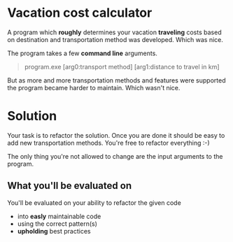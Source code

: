 # Vacation cost calculator

A program which **roughly** determines your vacation **traveling** costs based on destination and transportation method was developed.
Which was nice.

The program takes a few **command line** arguments.
> program.exe [arg0:transport method] [arg1:distance to travel in km]

But as more and more transportation methods and features were supported the program became harder to maintain.
Which wasn't nice.

# Solution

Your task is to refactor the solution.
Once you are done it should be easy to add new transportation methods.
You're free to refactor everything :-)

The only thing you're not allowed to change are the input arguments to the program.

## What you'll be evaluated on

You'll be evaluated on your ability to refactor the given code

- into **easly** maintainable code
- using the correct pattern(s)
- **upholding** best practices

